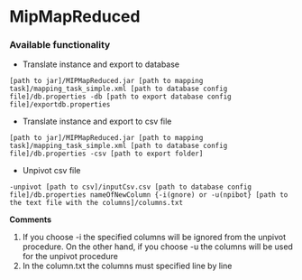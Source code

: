 # MipMapReduced
### Available functionality

- Translate instance and export to database

~~~
[path to jar]/MIPMapReduced.jar [path to mapping task]/mapping_task_simple.xml [path to database config file]/db.properties -db [path to export database config file]/exportdb.properties
~~~

- Translate instance and export to csv file

~~~
[path to jar]/MIPMapReduced.jar [path to mapping task]/mapping_task_simple.xml [path to database config file]/db.properties -csv [path to export folder]
~~~

- Unpivot csv file
~~~
-unpivot [path to csv]/inputCsv.csv [path to database config file]/db.properties nameOfNewColumn {-i(gnore) or -u(npibot} [path to the text file with the columns]/columns.txt
~~~

__Comments__

1. If you choose -i the specified columns will be ignored from the unpivot procedure. On the other hand, if you choose -u the columns will be used for the unpivot procedure
2. In the column.txt the columns must specified line by line 